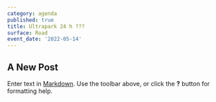 ```yaml
---
category: agenda
published: true
title: Ultrapark 24 h ???
surface: Road
event_date: '2022-05-14'
---
```

## A New Post

Enter text in [Markdown](http://daringfireball.net/projects/markdown/). Use the toolbar above, or click the **?** button for formatting help.
